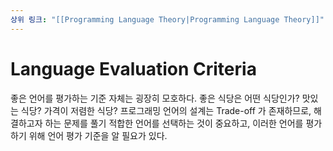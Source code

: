 ```yaml
---
상위 링크: "[[Programming Language Theory|Programming Language Theory]]"
---
```

# Language Evaluation Criteria
좋은 언어를 평가하는 기준 자체는 굉장히 모호하다. 좋은 식당은 어떤 식당인가? 맛있는 식당? 가격이 저렴한 식당? 프로그래밍 언어의 설계는 Trade-off 가 존재하므로, 해결하고자 하는 문제를 풀기 적합한 언어를 선택하는 것이 중요하고, 이러한 언어를 평가하기 위해 언어 평가 기준을 알 필요가 있다.
